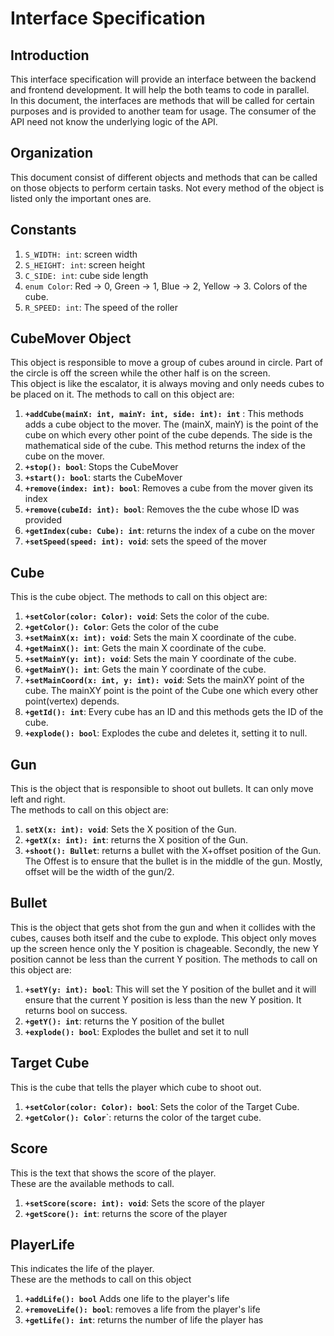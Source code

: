 # Interface Specification 
## Introduction
This interface specification will provide an interface between the backend and frontend development. It will help the both teams to code in parallel.  
In this document, the interfaces are methods that will be called for certain purposes and is provided to another team for usage. The consumer of the API need not know the underlying logic of the 
API.  

## Organization
This document consist of different objects and methods that can be called on those objects to perform certain tasks. Not every method of the object is listed only
the important ones are.

## Constants
1. `S_WIDTH: int`: screen width
2. `S_HEIGHT: int`: screen height
3. `C_SIDE: int`: cube side length
4. `enum Color`: Red -> 0, Green -> 1, Blue -> 2, Yellow -> 3. Colors of the cube.
5. `R_SPEED: int`: The speed of the roller   

## CubeMover Object
This object is responsible to move a group of cubes around in circle. Part of the circle is off the screen while the other half is on the screen.  
This object is like the escalator, it is always moving and only needs cubes to be placed on it. The methods to call on this object are:  
1. **`+addCube(mainX: int, mainY: int, side: int): int`** : This methods adds a cube object to the mover. The (mainX, mainY) is the point of the cube on which every other point of the cube depends. The side is the mathematical side of the cube. This method returns the index of the cube on the mover.
2. **`+stop(): bool`**: Stops the CubeMover
3. **`+start(): bool`**: starts the CubeMover
4. **`+remove(index: int): bool`**: Removes a cube from the mover given its index
5. **`+remove(cubeId: int): bool`**: Removes the the cube whose ID was provided
6. **`+getIndex(cube: Cube): int`**: returns the index of a cube on the mover 
7. **`+setSpeed(speed: int): void`**: sets the speed of the mover

## Cube
This is the cube object. The methods to call on this object are:
1. **`+setColor(color: Color): void`**: Sets the color of the cube.
2. **`+getColor(): Color`**: Gets the color of the cube
3. **`+setMainX(x: int): void`**: Sets the main X coordinate of the cube.
4. **`+getMainX(): int`**: Gets the main X coordinate of the cube.
5. **`+setMainY(y: int): void`**: Sets the main Y coordinate of the cube.
6. **`+getMainY(): int`**: Gets the main Y coordinate of the cube.
7. **`+setMainCoord(x: int, y: int): void`**: Sets the mainXY point of the cube. The mainXY point is the point of the Cube one which every other point(vertex) depends.
8. **`+getId(): int`**: Every cube has an ID and this methods gets the ID of the cube.
9. **`+explode(): bool`**: Explodes the cube and deletes it, setting it to null.

## Gun
This is the object that is responsible to shoot out bullets. It can only move left and right.  
The methods to call on this object are:
1. **`setX(x: int): void`**: Sets the X position of the Gun.
2. **`+getX(x: int): int`**: returns the X position of the Gun.
3. **`+shoot(): Bullet`**: returns a bullet with the X+offset position of the Gun. The Offest is to ensure that the bullet is in the middle of the gun. Mostly, offset will be the width of the gun/2.

## Bullet
This is the object that gets shot from the gun and when it collides with the cubes, causes both itself and the cube to explode. This object only moves up the screen hence only the Y position is chageable. Secondly, the new Y position cannot be less than the current Y position.
The methods to call on this object are:
1. **`+setY(y: int): bool`**: This will set the Y position of the bullet and it will ensure that the current Y position is less than the new Y position. It returns bool on success.
2. **`+getY(): int`**: returns the Y position of the bullet
3. **`+explode(): bool`**: Explodes the bullet and set it to null

## Target Cube
This is the cube that tells the player which cube to shoot out.
1. **`+setColor(color: Color): bool`**: Sets the color of the Target Cube.
2. **`+getColor(): Color`**`: returns the color of the target cube.

## Score
This is the text that shows the score of the player.  
These are the available methods to call.
1. **`+setScore(score: int): void`**: Sets the score of the player
2. **`+getScore(): int`**: returns the score of the player

## PlayerLife
This indicates the life of the player.  
These are the methods to call on this object
1. **`+addLife(): bool`** Adds one life to the player's life
2. **`+removeLife(): bool`**: removes a life from the player's life
3. **`+getLife(): int`**: returns the number of life the player has

